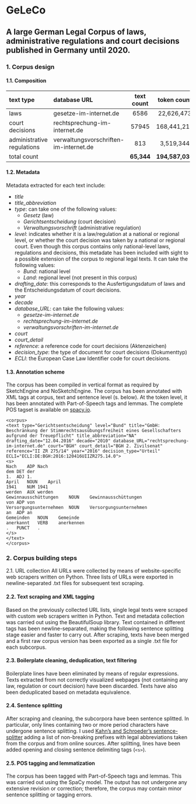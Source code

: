 # GeLeCo
## A large German Legal Corpus of laws, administrative regulations and court decisions published in Germany until 2020.


### 1.	Corpus design
#### 1.1.	Composition

| text type |	database URL | text count	| token count |
| :--------- | :--------- | :---------: | :---------: |
|laws |	gesetze-im-internet.de |	6586	| 22,626,473 |
|court decisions |	rechtsprechung-im-internet.de |	57945	| 168,441,219 |
|administrative regulations |	verwaltungsvorschriften-im-internet.de |	813	| 3,519,344 |
|total count |  |	**65,344** |	**194,587,036** |


#### 1.2.	Metadata
Metadata extracted for each text include:
-	_title_
-	_title_abbreviation_
-	_type_: can take one of the following values:
    - _Gesetz_ (law)
    -	_Gerichtsentscheidung_ (court decision) 
    -	_Verwaltungsvorschrift_ (administrative regulation)
-	_level_: indicates whether it is a law/regulation at a national or regional level, or whether the court decision was taken by a national or regional court. Even though this corpus contains only national-level laws, regulations and decisions, this metadate has been included with sight to a possible extension of the corpus to regional legal texts. It can take the following values:
    -	_Bund_: national level
    -	_Land_: regional level (not present in this corpus)
-	_drafting_date_: this corresponds to the Ausfertigungsdatum of laws and the Entscheidungsdatum of court decisions.
-	_year_
-	_decade_
-	_database_URL_: can take the following values:
    -	_gesetze-im-internet.de_
    -	_rechtsprechung-im-internet.de_
    -	_verwaltungsvorschriften-im-internet.de_
-	_court_
-	_court_detail_
-	_reference_: a reference code for court decisions (Aktenzeichen)
-	_decision_type_: the type of document for court decisions (Dokumenttyp) 
-	_ECLI_: the European Case Law Identifier code for court decisions.




#### 1.3.	Annotation scheme
The corpus has been compiled in vertical format as required by SketchEngine and NoSketchEngine. The corpus has been annotated with XML tags at corpus, text and sentence level (s. below). At the token level, it has been annotated with Part-of-Speech tags and lemmas. The complete POS tagset is available on [spacy.io](https://spacy.io/api/annotation#pos-de). 

```
<corpus>
<text type="Gerichtsentscheidung" level="Bund" title="GmbH: Beschränkung der Stimmrechtsausübungsfreiheit eines Gesellschafters aufgrund der Treuepflicht" title_abbreviation="NA" drafting_date="12.04.2016" decade="2010" database_URL="rechtsprechung-im-internet.de" court="BGH" court_detail="BGH 2. Zivilsenat" reference="II ZR 275/14" year="2016" decision_type="Urteil" ECLI="ECLI:DE:BGH:2016:120416UIIZR275.14.0">
<s>
Nach	ADP	Nach
dem	DET	der
1.	ADJ	1.
April	NOUN	April
1941	NUM	1941
werden	AUX	werden
Gewinnausschüttungen	NOUN	Gewinnausschüttungen
von	ADP	von
Versorgungsunternehmen	NOUN	Versorgungsunternehmen
an	ADP	an
Gemeinden	NOUN	Gemeinde
anerkannt	VERB	anerkennen
.	PUNCT	.
</s>
</text>
</corpus>
```


### 2.	Corpus building steps
2.1.	URL collection
All URLs were collected by means of website-specific web scrapers written on Python. Three lists of URLs were exported in newline-separated .txt files for subsequent text scraping.

#### 2.2.	Text scraping and XML tagging
Based on the previously collected URL lists, single legal texts were scraped with custom web scrapers written in Python. Text and metadata collection was carried out using the BeautifulSoup library. 
Text contained in different tags has been newline-separated, making the following sentence splitting stage easier and faster to carry out. After scraping, texts have been merged and a first raw corpus version has been exported as a single .txt file for each subcorpus.

#### 2.3.	Boilerplate cleaning, deduplication, text filtering
Boilerplate lines have been eliminated by means of regular expressions. Texts extracted from not correctly visualized webpages (not containing any law, regulation or court decision) have been discarded. Texts have also been deduplicated based on metadata equivalence.

#### 2.4.	Sentence splitting
After scraping and cleaning, the subcorpora have been sentence splitted. In particular, only lines containing two or more period characters have undergone sentence splitting. I used [Kahn’s and Schroeder’s sentence-splitter](https://github.com/mediacloud/sentence-splitter) adding a list of non-breaking prefixes with legal abbreviations taken from the corpus and from online sources. After splitting, lines have been added opening and closing sentence delimiting tags (`<s>`).

#### 2.5.	POS tagging and lemmatization
The corpus has been tagged with Part-of-Speech tags and lemmas. This was carried out using the SpaCy model.  The output has not undergone any extensive revision or correction; therefore, the corpus may contain minor sentence splitting or tagging errors.


